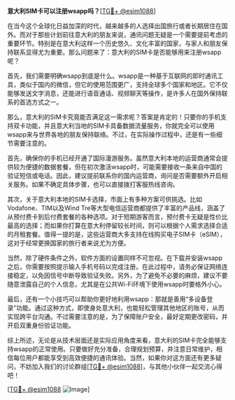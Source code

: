 **意大利SIM卡可以注册wsapp吗？**[[TG💪+ @esim1088](https://t.me/s/esim1088)]

在当今这个全球化日益加深的时代，越来越多的人选择出国旅行或者长期居住在国外。而对于那些计划前往意大利的朋友来说，通讯问题无疑是一个需要提前考虑的重要环节。特别是在意大利这样一个历史悠久、文化丰富的国家，与家人和朋友保持联系显得尤为重要。那么问题来了：意大利的SIM卡是否能够用来注册wsapp呢？

首先，我们需要明确wsapp到底是什么。wsapp是一种基于互联网的即时通讯工具，类似于国内的微信，但它的使用范围更广，支持全球多个国家和地区。它不仅能够发送文字消息，还能进行语音通话、视频聊天等操作，是许多人在国外保持联系的首选方式之一。

那么，意大利的SIM卡究竟能否满足这一需求呢？答案是肯定的！只要你的手机支持双卡功能，并且意大利当地的SIM卡具备数据流量服务，你就完全可以使用wsapp来与世界各地的朋友保持联络。不过，在实际操作过程中，还是有一些细节需要注意的。

首先，确保你的手机已经开通了国际漫游服务。虽然意大利本地的运营商通常会提供较为便捷的数据套餐，但在初次激活wsapp时，可能需要接收一条来自中国的验证短信或电话。因此，建议提前联系你的国内运营商，询问是否需要额外开启相关服务。如果不确定具体步骤，也可以直接拨打客服热线咨询。

其次，关于意大利本地的SIM卡选择，市面上有多种方案可供挑选。比如Vodafone、TIM以及Wind Tre等大型电信运营商都提供了丰富的产品线，涵盖了从预付费卡到后付费套餐的各种选项。对于短期游客而言，预付费卡无疑是性价比最高的选择；而如果你打算在意大利停留较长时间，则可以根据个人需求选择合适的月租套餐。值得一提的是，这些运营商大多支持在线购买电子SIM卡（eSIM），这对于经常更换国家的旅行者来说尤为方便。

当然，除了硬件条件之外，软件方面的设置同样不可忽视。在下载并安装wsapp之后，你需要按照提示输入手机号码以完成注册。在此过程中，请务必保证网络连接稳定，以免因信号中断导致验证失败。另外，为了避免不必要的麻烦，建议不要随意泄露自己的个人信息，尤其是在公共Wi-Fi环境下使用wsapp时要格外小心。

最后，还有一个小技巧可以帮助你更好地利用wsapp：那就是善用“多设备登录”功能。通过这种方式，即使身处意大利，也能轻松管理其他地区的账号，从而实现跨平台沟通。不过需要注意的是，为了保障账户安全，最好定期更改密码，并开启双重身份验证功能。

综上所述，无论是从技术层面还是实际应用角度来看，意大利的SIM卡完全能够支持wsapp的正常使用。只要做好充分准备，合理规划预算，并注意日常维护，相信每位用户都能享受到高效便捷的通讯体验。当然，如果你对这方面还有更多疑问，不妨加入我们的讨论群组[[TG💪+ @esim1088](https://t.me/s/esim1088)]，与其他小伙伴一起交流心得吧！

[[TG💪+ @esim1088](https://t.me/s/esim1088) ![Image](https://i.postimg.cc/4NQfJmqS/Snipaste-2025-05-13-00-14-12.png)]